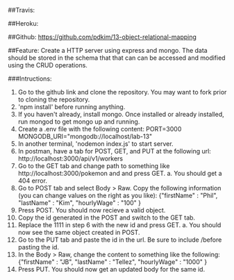 ##Travis:


##Heroku:


##Github: 
https://github.com/pdkim/13-object-relational-mapping


##Feature:
Create a HTTP server using express and mongo.  The data should be stored in the schema that that can can be accessed and modified using the CRUD operations.

###Intructions:
1. Go to the github link and clone the repository. You may want to fork prior to cloning the repository.
2. 'npm install' before running anything.
3. If you haven't already, install mongo.  Once installed or already installed, run mongod to get mongo up and running.
4. Create a .env file with the following content:
PORT=3000
MONGODB_URI="mongodb://localhost/lab-13"
5. In another terminal, 'nodemon index.js' to start server.
6. In postman, have a tab for POST, GET, and PUT at the following url: http://localhost:3000/api/v1/workers
7. Go to the GET tab and change path to something like http://localhost:3000/pokemon and and press GET.
    a. You should get a 404 error.
8. Go to POST tab and select Body > Raw. Copy the following information (you can change values on the right as you like): 
    {"firstName" : "Phil", "lastName" : "Kim", "hourlyWage" : "100" }
9. Press POST. You should now recieve a valid object.
10. Copy the id generated in the POST and switch to the GET tab.
11. Replace the 1111 in step 6 with the new id and press GET.
    a. You should now see the same object created in POST.
12. Go to the PUT tab and paste the id in the url. Be sure to include /before pasting the id.
13. In the Body > Raw, change the content to something like the following:
    {"firstName" : "JB", "lastName" : "Tellez", "hourlyWage" : "1000" }
14. Press PUT. You should now get an updated body for the same id.
